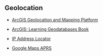 ## Geolocation

- [ArcGIS Geolocation and Mapping Platform](https://www.arcgis.com/index.html)

- [ArcGIS: Learning Geodatabases Book](http://file.allitebooks.com/20150921/Learning%20ArcGIS%20Geodatabases.pdf)

- [IP Address Locator](http://www.ipaddresslocation.org/)

- [Google Maps APRS](http://aprs.fi/#!lat=43.64250&lng=-79.38720)